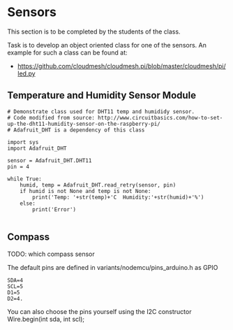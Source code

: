Sensors
=======

This section is to be completed by the students of the class.

Task is to develop an object oriented class for one of the sensors. An
example for such a class can be found at:

-   <https://github.com/cloudmesh/cloudmesh.pi/blob/master/cloudmesh/pi/led.py>


Temperature and Humidity Sensor Module
--------------------------------------

```
# Demonstrate class used for DHT11 temp and humididy sensor.
# Code modified from source: http://www.circuitbasics.com/how-to-set-up-the-dht11-humidity-sensor-on-the-raspberry-pi/
# Adafruit_DHT is a dependency of this class

import sys
import Adafruit_DHT

sensor = Adafruit_DHT.DHT11
pin = 4

while True:
	humid, temp = Adafruit_DHT.read_retry(sensor, pin)
	if humid is not None and temp is not None:
		print('Temp: '+str(temp)+'C  Humidity:'+str(humid)+'%')
	else:
		print('Error')
        
```


Compass
-------

TODO: which compass sensor

The default pins are defined in variants/nodemcu/pins_arduino.h as GPIO

    SDA=4 
    SCL=5
    D1=5 
    D2=4.

You can also choose the pins yourself using the I2C constructor
Wire.begin(int sda, int scl);
